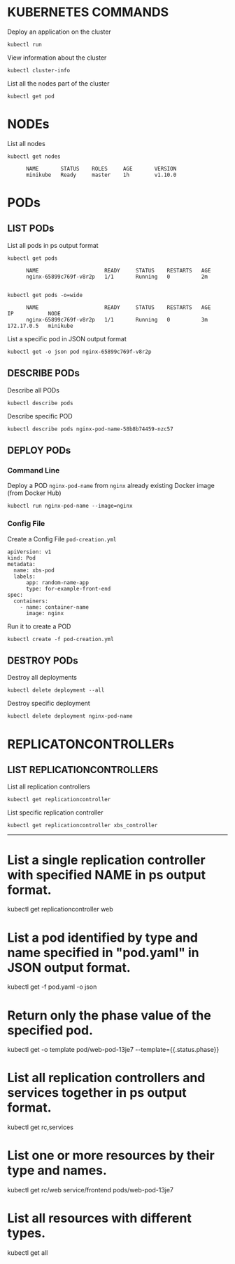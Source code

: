 # KUBERNETES COMMANDS


Deploy an application on the cluster
```
kubectl run
```

View information about the cluster
```
kubectl cluster-info
```

List all the nodes part of the cluster
```
kubectl get pod
```

# NODEs

List all nodes
```
kubectl get nodes

      NAME       STATUS    ROLES     AGE       VERSION
      minikube   Ready     master    1h        v1.10.0
```



# PODs

## LIST PODs

List all pods in ps output format
```
kubectl get pods

      NAME                     READY     STATUS    RESTARTS   AGE
      nginx-65899c769f-v8r2p   1/1       Running   0          2m


kubectl get pods -o=wide

      NAME                     READY     STATUS    RESTARTS   AGE       IP           NODE
      nginx-65899c769f-v8r2p   1/1       Running   0          3m        172.17.0.5   minikube
```


List a specific pod in JSON output format
```
kubectl get -o json pod nginx-65899c769f-v8r2p
```



## DESCRIBE PODs

Describe all PODs
```
kubectl describe pods
```

Describe specific POD
```
kubectl describe pods nginx-pod-name-58b8b74459-nzc57
```





## DEPLOY PODs

### Command Line

Deploy a POD `nginx-pod-name` from `nginx` already existing Docker image (from Docker Hub)
```
kubectl run nginx-pod-name --image=nginx
```

### Config File

Create a Config File `pod-creation.yml`
```
apiVersion: v1
kind: Pod
metadata:
  name: xbs-pod
  labels:
      app: random-name-app
      type: for-example-front-end
spec:
  containers:
    - name: container-name
      image: nginx
```

Run it to create a POD
```
kubectl create -f pod-creation.yml
```



## DESTROY PODs

Destroy all deployments
```
kubectl delete deployment --all
```

Destroy specific deployment
```
kubectl delete deployment nginx-pod-name
```



# REPLICATONCONTROLLERs

## LIST REPLICATIONCONTROLLERS

List all replication controllers
```
kubectl get replicationcontroller
```

List specific replication controller
```
kubectl get replicationcontroller xbs_controller
```


**************

  # List a single replication controller with specified NAME in ps output format.
  kubectl get replicationcontroller web
  

  
  # List a pod identified by type and name specified in "pod.yaml" in JSON output format.
  kubectl get -f pod.yaml -o json
  
  # Return only the phase value of the specified pod.
  kubectl get -o template pod/web-pod-13je7 --template={{.status.phase}}
  
  # List all replication controllers and services together in ps output format.
  kubectl get rc,services
  
  # List one or more resources by their type and names.
  kubectl get rc/web service/frontend pods/web-pod-13je7
  
  # List all resources with different types.
  kubectl get all










































